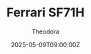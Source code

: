 ---
title: "Ferrari SF71H"
meta_title: ""
description: "Ferrari SF71H by ACR for Assetto Corsa, ready to race!"
date: 2025-05-09T09:00:00Z
thumb: U8jnzam
mainimage: TnFqXFN
cargallery: ["BZME7PV", "H2GxO3O", "8AVUPQp"]
categories: ["Car"]
author: "Theodora"
tags: ["Ferrari", "F1", "Formula 1", "Formula", "R2R", "ACR", "2018", "Italy"]
draft: false
link: https://modsfire.com/VX7L82ASYl812Lg
zipsize: 216 MB
manu: Ferrari
logo2: scuderia-sf
championship: Formula 1
country: Italy
year: 2018
class: Formula
drivetrain: RWD
engine: 062 EVO 1.6l
power: "970 bhp"
torque: "490"
mass: "733"
speed: "327"
accel: "2.5 seconds"
gb: 8-speed
creator: ACR
version: "1.0"
csp: "0.2.6"
carname: "Ferrari SF71H"
folder: "f1_2018_sf71h"
livery: "Included"
r2r: 1
host: ModsFire
---
